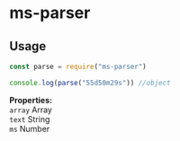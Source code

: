 <h1> ms-parser </h1>

<h2> Usage </h2>

```js
const parse = require("ms-parser")

console.log(parse("55d50m29s")) //object
```

**Properties:**
<br>`array` Array
<br>`text` String
<br>`ms` Number